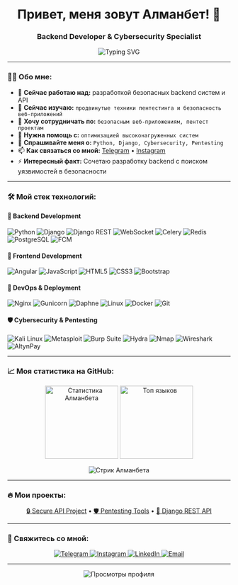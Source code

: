<h1 align="center">Привет, меня зовут Алманбет! 👋</h1>
<h3 align="center">Backend Developer & Cybersecurity Specialist</h3>

<p align="center">
  <img src="https://readme-typing-svg.herokuapp.com?font=Fira+Code&pause=1000&color=22D3F7&center=true&vCenter=true&width=500&lines=Python+Django+Developer;Cybersecurity+Specialist;Backend+Architect;Pentester" alt="Typing SVG" />
</p>

---

### 🧑‍💻 Обо мне:

- 🔭 **Сейчас работаю над:** разработкой безопасных backend систем и API
- 🌱 **Сейчас изучаю:** `продвинутые техники пентестинга и безопасность веб-приложений`
- 👯 **Хочу сотрудничать по:** `безопасным веб-приложениям, пентест проектам`
- 🤔 **Нужна помощь с:** `оптимизацией высоконагруженных систем`
- 💬 **Спрашивайте меня о:** `Python, Django, Cybersecurity, Pentesting`
- 📫 **Как связаться со мной:** [Telegram](https://t.me/HIalmanbet1) • [Instagram](https://instagram.com/almanbet_z_2)
- ⚡ **Интересный факт:** Сочетаю разработку backend с поиском уязвимостей в безопасности

---

### 🛠️ Мой стек технологий:

#### **🔧 Backend Development**
![Python](https://img.shields.io/badge/Python-3776AB?style=for-the-badge&logo=python&logoColor=white)
![Django](https://img.shields.io/badge/Django-092E20?style=for-the-badge&logo=django&logoColor=white)
![Django REST](https://img.shields.io/badge/Django_REST-ff1709?style=for-the-badge&logo=django&logoColor=white)
![WebSocket](https://img.shields.io/badge/WebSocket-010101?style=for-the-badge&logo=websocket&logoColor=white)
![Celery](https://img.shields.io/badge/Celery-37814A?style=for-the-badge&logo=celery&logoColor=white)
![Redis](https://img.shields.io/badge/Redis-DC382D?style=for-the-badge&logo=redis&logoColor=white)
![PostgreSQL](https://img.shields.io/badge/PostgreSQL-316192?style=for-the-badge&logo=postgresql&logoColor=white)
![FCM](https://img.shields.io/badge/Firebase_Messaging-FFCA28?style=for-the-badge&logo=firebase&logoColor=black)

#### **🎨 Frontend Development**
![Angular](https://img.shields.io/badge/Angular-DD0031?style=for-the-badge&logo=angular&logoColor=white)
![JavaScript](https://img.shields.io/badge/JavaScript-F7DF1E?style=for-the-badge&logo=javascript&logoColor=black)
![HTML5](https://img.shields.io/badge/HTML5-E34F26?style=for-the-badge&logo=html5&logoColor=white)
![CSS3](https://img.shields.io/badge/CSS3-1572B6?style=for-the-badge&logo=css3&logoColor=white)
![Bootstrap](https://img.shields.io/badge/Bootstrap-7952B3?style=for-the-badge&logo=bootstrap&logoColor=white)

#### **🚀 DevOps & Deployment**
![Nginx](https://img.shields.io/badge/Nginx-009639?style=for-the-badge&logo=nginx&logoColor=white)
![Gunicorn](https://img.shields.io/badge/Gunicorn-499848?style=for-the-badge&logo=gunicorn&logoColor=white)
![Daphne](https://img.shields.io/badge/Daphne-092E20?style=for-the-badge&logo=django&logoColor=white)
![Linux](https://img.shields.io/badge/Linux-FCC624?style=for-the-badge&logo=linux&logoColor=black)
![Docker](https://img.shields.io/badge/Docker-2496ED?style=for-the-badge&logo=docker&logoColor=white)
![Git](https://img.shields.io/badge/Git-F05032?style=for-the-badge&logo=git&logoColor=white)

#### **🛡️ Cybersecurity & Pentesting**
![Kali Linux](https://img.shields.io/badge/Kali_Linux-557C94?style=for-the-badge&logo=kalilinux&logoColor=white)
![Metasploit](https://img.shields.io/badge/Metasploit-259925?style=for-the-badge&logo=metasploit&logoColor=white)
![Burp Suite](https://img.shields.io/badge/Burp_Suite-FF6B35?style=for-the-badge)
![Hydra](https://img.shields.io/badge/Hydra-000000?style=for-the-badge)
![Nmap](https://img.shields.io/badge/Nmap-000000?style=for-the-badge&logo=nmap&logoColor=white)
![Wireshark](https://img.shields.io/badge/Wireshark-1679A7?style=for-the-badge&logo=wireshark&logoColor=white)
![AltynPay](https://img.shields.io/badge/AltynPay-00A0E3?style=for-the-badge)

---

### 📈 Моя статистика на GitHub:

<p align="center">
  <img src="https://github-readme-stats.vercel.app/api?username=zhumabayuulu&show_icons=true&theme=radical&hide_border=true" alt="Статистика Алманбета" height="165"/>
  <img src="https://github-readme-stats.vercel.app/api/top-langs/?username=zhumabayuulu&layout=compact&theme=radical&hide_border=true" alt="Топ языков" height="165"/>
</p>

<p align="center">
  <img src="https://github-readme-streak-stats.herokuapp.com/?user=zhumabayuulu&theme=radical&hide_border=true" alt="Стрик Алманбета" />
</p>

---

### 🔥 Мои проекты:

<!-- Добавьте здесь ссылки на ваши лучшие проекты -->
<p align="center">
  <a href="https://github.com/zhumabayuulu/ваш-проект-1">🔒 Secure API Project</a> •
  <a href="https://github.com/zhumabayuulu/ваш-проект-2">🛡️ Pentesting Tools</a> •
  <a href="https://github.com/zhumabayuulu/ваш-проект-3">🚀 Django REST API</a>
</p>

---

### 🤝 Свяжитесь со мной:

<p align="center">
  <a href="https://t.me/HIalmanbet1" target="_blank">
    <img src="https://img.shields.io/badge/Telegram-2CA5E0?style=for-the-badge&logo=telegram&logoColor=white" alt="Telegram"/>
  </a>
  <a href="https://instagram.com/almanbet_z_2" target="_blank">
    <img src="https://img.shields.io/badge/Instagram-E4405F?style=for-the-badge&logo=instagram&logoColor=white" alt="Instagram"/>
  </a>
  <a href="https://linkedin.com/in/ваш_username" target="_blank">
    <img src="https://img.shields.io/badge/LinkedIn-0077B5?style=for-the-badge&logo=linkedin&logoColor=white" alt="LinkedIn"/>
  </a>
  <a href="mailto:your.email@example.com">
    <img src="https://img.shields.io/badge/Email-D14836?style=for-the-badge&logo=gmail&logoColor=white" alt="Email"/>
  </a>
</p>

---

<p align="center">
  <img src="https://komarev.com/ghpvc/?username=zhumabayuulu&color=blueviolet&style=flat-square" alt="Просмотры профиля" />
</p>
